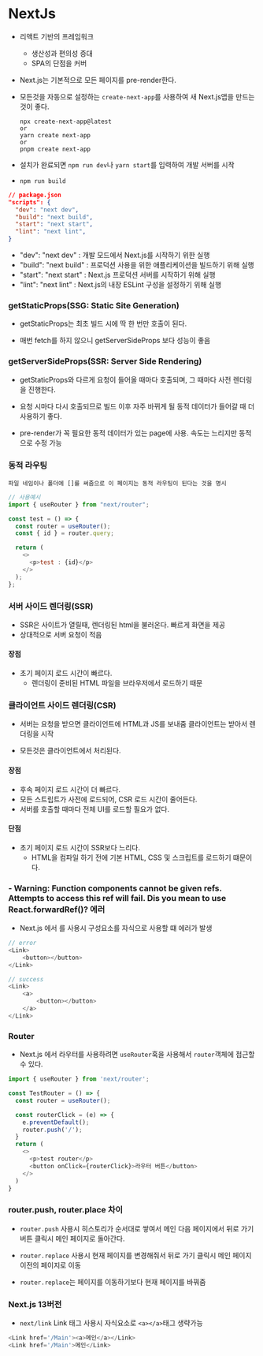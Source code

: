 # NextJs

- 리액트 기반의 프레임워크
  - 생산성과 편의성 증대
  - SPA의 단점을 커버
- Next.js는 기본적으로 모든 페이지를 pre-render한다.
- 모든것을 자동으로 설정하는 `create-next-app`를 사용하여 새 Next.js앱을 만드는 것이 좋다.

      npx create-next-app@latest
      or
      yarn create next-app
      or
      pnpm create next-app

- 설치가 완료되면 `npm run dev`나 `yarn start`를 입력하여 개발 서버를 시작

- `npm run build`

```json
// package.json
"scripts": {
  "dev": "next dev",
  "build": "next build",
  "start": "next start",
  "lint": "next lint",
}
```

- "dev": "next dev" : 개발 모드에서 Next.js를 시작하기 위한 실행
- "build": "next build" : 프로덕션 사용을 위한 애플리케이션을 빌드하기 위해 실행
- "start": "next start" : Next.js 프로덕션 서버를 시작하기 위해 실행
- "lint": "next lint" : Next.js의 내장 ESLint 구성을 설정하기 위해 실행

### getStaticProps(SSG: Static Site Generation)

- getStaticProps는 최초 빌드 시에 딱 한 번만 호출이 된다.

- 매번 fetch를 하지 않으니 getServerSideProps 보다 성능이 좋음

### getServerSideProps(SSR: Server Side Rendering)

- getStaticProps와 다르게 요청이 들어올 때마다 호출되며, 그 때마다 사전 렌더링을 진행한다.

- 요청 시마다 다시 호출되므로 빌드 이후 자주 바뀌게 될 동적 데이터가 들어갈 때 더 사용하기 좋다.

- pre-render가 꼭 필요한 동적 데이터가 있는 page에 사용. 속도는 느리지만 동적으로 수정 가능

### 동적 라우팅

    파일 네임이나 폴더에 []를 써줌으로 이 페이지는 동적 라우팅이 된다는 것을 명시

```js
// 사용예시
import { useRouter } from "next/router";

const test = () => {
  const router = useRouter();
  const { id } = router.query;

  return (
    <>
      <p>test : {id}</p>
    </>
  );
};
```

### 서버 사이드 렌더링(SSR)

- SSR은 사이트가 열릴때, 렌더링된 html을 불러온다. 빠르게 화면을 제공
- 상대적으로 서버 요청이 적음

#### 장점
- 초기 페이지 로드 시간이 빠르다.
  - 렌더링이 준비된 HTML 파일을 브라우저에서 로드하기 때문

### 클라이언트 사이드 렌더링(CSR)

- 서버는 요청을 받으면 클라이언트에 HTML과 JS를 보내줌 클라이언트는 받아서 렌더링을 시작

- 모든것은 클라이언트에서 처리된다.

#### 장점
- 후속 페이지 로드 시간이 더 빠르다.
- 모든 스트립트가 사전에 로드되어, CSR 로드 시간이 줄어든다.
- 서버를 호출할 때마다 전체 UI를 로드할 필요가 없다.

#### 단점
- 초기 페이지 로드 시간이 SSR보다 느리다.
  - HTML을 컴파일 하기 전에 기본 HTML, CSS 및 스크립트를 로드하기 떄문이다.

### - Warning: Function components cannot be given refs. Attempts to access this ref will fail. Dis you mean to use React.forwardRef()? 에러

- Next.js 에서 <Link>를 사용시 구성요소를 자식으로 사용할 떄 에러가 발생

```js
// error
<Link>
    <button></button>
</Link>

// success
<Link>
    <a>
        <button></button>
    </a>
</Link>
```
### Router
- Next.js 에서 라우터를 사용하려면 `useRouter`훅을 사용해서 `router`객체에 접근할 수 있다.

```ts
import { useRouter } from 'next/router';

const TestRouter = () => {
  const router = useRouter();

  const routerClick = (e) => {
    e.preventDefault();
    router.push('/');
  }
  return (
    <>
      <p>test router</p>
      <button onClick={routerClick}>라우터 버튼</button>
    </>
  )
}

```

### router.push, router.place 차이
- `router.push` 사용시 히스토리가 순서대로 쌓여서 메인 다음 페이지에서 뒤로 가기 버튼 클릭시 메인 페이지로 돌아간다.

- `router.replace` 사용시 현재 페이지를 변경해줘서 뒤로 가기 클릭시 메인 페이지 이전의 페이지로 이동
- `router.replace`는 페이지를 이동하기보다 현재 페이지를 바꿔줌

### Next.js 13버전

- `next/link` Link 태그 사용시 자식요소로 `<a></a>`태그 생략가능
```ts
<Link href='/Main'><a>메인</a></Link>
<Link href='/Main'>메인</Link>
```